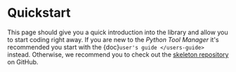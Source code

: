 # Quickstart

This page should give you a quick introduction into the library and allow you to start coding right away. If you are new
to the _Python Tool Manager_ it's recommended you start with the {doc}`user's guide </users-guide>` instead.
Otherwise, we recommend you to check out the [skeleton repository](https://github.com/ofabel/pytm-skeleton) on GitHub.